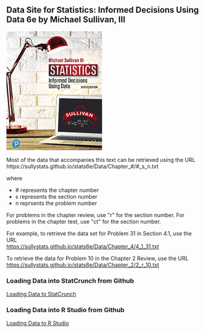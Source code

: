 <h2>Data Site for Statistics: Informed Decisions Using Data 6e by Michael Sullivan, III</h2>

   ![](cover.png)

<p>Most of the data that accompanies this text can be retrieved using the URL
<br>https://sullystats.github.io/stats6e/Data/Chapter_#/#_s_n.txt</br>
</p>

where
<ul>
   <li># represents the chapter number</li>
   <li>s represents the section number</li>
   <li>n reprsents the problem number</li>
</ul>

For problems in the chapter review, use "r" for the section number.
For problems in the chapter test, use "ct" for the section number. 

For example, to retrieve the data set for Problem 31 in Section 4.1, use the URL
<br>https://sullystats.github.io/stats6e/Data/Chapter_4/4_1_31.txt</br>

To retrieve the data for Problem 10 in the Chapter 2 Review, use the URL
<br>https://sullystats.github.io/stats6e/Data/Chapter_2/2_r_10.txt</br>

<h3>Loading Data into StatCrunch from Github</h3>

[Loading Data to StatCrunch](StatCrunch/)

<h3>Loading Data into R Studio from Github</h3>

[Loading Data to R Studio](R/)

